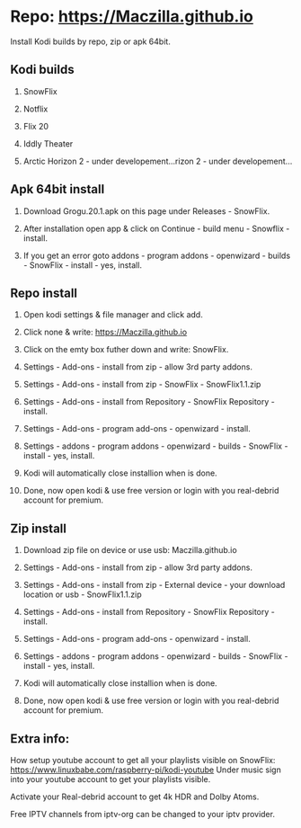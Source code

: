 # Repo: https://Maczilla.github.io
Install Kodi builds by repo, zip or apk 64bit.

## Kodi builds
1. SnowFlix

2. Notflix

3. Flix 20

4. Iddly Theater

5. Arctic Horizon 2 - under developement...rizon 2 - under developement...

## Apk 64bit install
1. Download Grogu.20.1.apk on this page under Releases - SnowFlix.

2. After installation open app & click on Continue - build menu - Snowflix - install.

3. If you get an error goto addons - program addons - openwizard - builds - SnowFlix - install - yes, install.

## Repo install 
1. Open kodi settings & file manager and click add.

2. Click none & write: https://Maczilla.github.io

3. Click on the emty box futher down and write: SnowFlix.

4. Settings - Add-ons - install from zip - allow 3rd party addons.

5. Settings - Add-ons - install from zip - SnowFlix - SnowFlix1.1.zip

6. Settings - Add-ons - install from Repository - SnowFlix Repository - install. 

7. Settings - Add-ons - program add-ons - openwizard - install.

8. Settings - addons - program addons - openwizard - builds - SnowFlix - install - yes, install.

9. Kodi will automatically close installion when is done.

10. Done, now open kodi & use free version or login with you real-debrid account for premium.

## Zip install
1. Download zip file on device or use usb: Maczilla.github.io

2. Settings - Add-ons - install from zip - allow 3rd party addons.

3. Settings - Add-ons - install from zip - External device - your download location or usb - SnowFlix1.1.zip

4. Settings - Add-ons - install from Repository - SnowFlix Repository - install. 

5. Settings - Add-ons - program add-ons - openwizard - install.

6. Settings - addons - program addons - openwizard - builds - SnowFlix - install - yes, install.

7. Kodi will automatically close installion when is done.

8. Done, now open kodi & use free version or login with you real-debrid account for premium.

## Extra info:
How setup youtube account to get all your playlists visible on SnowFlix: https://www.linuxbabe.com/raspberry-pi/kodi-youtube
Under music sign into your youtube account to get your playlists visible.

Activate your Real-debrid account to get 4k HDR and Dolby Atoms.

Free IPTV channels from iptv-org can be changed to your iptv provider.
